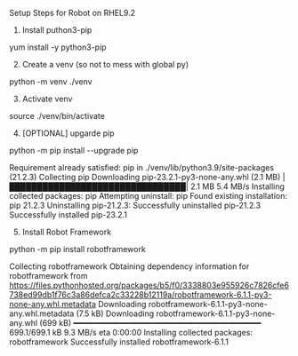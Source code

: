 Setup Steps for Robot on RHEL9.2

1. Install puthon3-pip

  yum install -y python3-pip

2. Create a venv (so not to mess with global py)

  python -m venv ./venv

3. Activate venv

  source ./venv/bin/activate

4. [OPTIONAL] upgarde pip

  python -m pip install --upgrade pip
  
  Requirement already satisfied: pip in ./venv/lib/python3.9/site-packages (21.2.3)
  Collecting pip
    Downloading pip-23.2.1-py3-none-any.whl (2.1 MB)
       |████████████████████████████████| 2.1 MB 5.4 MB/s
  Installing collected packages: pip
    Attempting uninstall: pip
      Found existing installation: pip 21.2.3
      Uninstalling pip-21.2.3:
        Successfully uninstalled pip-21.2.3
  Successfully installed pip-23.2.1

5. Install Robot Framework

  python -m pip install robotframework

  Collecting robotframework
    Obtaining dependency information for robotframework from https://files.pythonhosted.org/packages/b5/f0/3338803e955926c7826cfe6738ed99db1f76c3a86defca2c33228b12119a/robotframework-6.1.1-py3-none-any.whl.metadata
    Downloading robotframework-6.1.1-py3-none-any.whl.metadata (7.5 kB)
  Downloading robotframework-6.1.1-py3-none-any.whl (699 kB)
     ━━━━━━━━━━━━━━━━━━━━━━━━━━━━━━━━━━━━━━━━ 699.1/699.1 kB 9.3 MB/s eta 0:00:00
  Installing collected packages: robotframework
  Successfully installed robotframework-6.1.1
